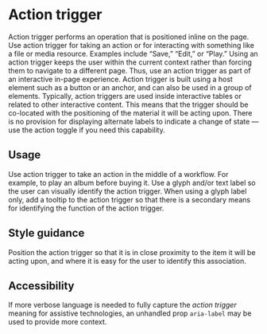 # Action trigger
Action trigger performs an operation that is positioned inline on the page. Use action trigger for taking an action or for interacting with something like a file or media resource. Examples include “Save,” “Edit,” or “Play.” Using an action trigger keeps the user within the current context rather than forcing them to navigate to a different page. Thus, use an action trigger as part of an interactive in-page experience.  Action trigger is built using a host element such as a button or an anchor, and can also be used in a group of elements. Typically, action triggers are used inside interactive tables or related to other interactive content. This means that the trigger should be co-located with the positioning of the material it will be acting upon. There is no provision for displaying alternate labels to indicate a change of state — use the action toggle if you need this capability.

## Usage
Use action trigger to take an action in the middle of a workflow. For example, to play an album before buying it. Use a glyph and/or text label so the user can visually identify the action trigger. When using a glyph label only, add a tooltip to the action trigger so that there is a secondary means for identifying the function of the action trigger.

## Style guidance
Position the action trigger so that it is in close proximity to the item it will be acting upon, and where it is easy for the user to identify this association. 

## Accessibility
If more verbose language is needed to fully capture the *action trigger* meaning for assistive technologies, an unhandled prop `aria-label` may be used to provide more context.